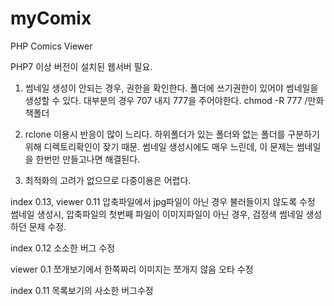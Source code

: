 # myComix
PHP Comics Viewer


PHP7 이상 버전이 설치된 웹서버 필요.

1. 썸네일 생성이 안되는 경우, 권한을 확인한다.
  폴더에 쓰기권한이 있어야 썸네일을 생성할 수 있다.
  대부분의 경우 707 내지 777을 주어야한다.
  chmod -R 777 /만화책폴더

2. rclone 이용시 반응이 많이 느리다.
  하위폴더가 있는 폴더와 없는 폴더를 구분하기 위해 디렉토리확인이 잦기 때문. 
  썸네일 생성시에도 매우 느린데, 이 문제는 썸네일을 한번만 만들고나면 해결된다.

3. 최적화의 고려가 없으므로 다중이용은 어렵다.

index 0.13, viewer 0.11
압축파일에서 jpg파일이 아닌 경우 불러들이지 않도록 수정
썸네일 생성시, 압축파일의 첫번째 파일이 이미지파일이 아닌 경우, 검정색 썸네일 생성하던 문제 수정.

index 0.12
소소한 버그 수정

viewer 0.1
쪼개보기에서 한쪽짜리 이미지는 쪼개지 않음
오타 수정 

index 0.11
목록보기의 사소한 버그수정

